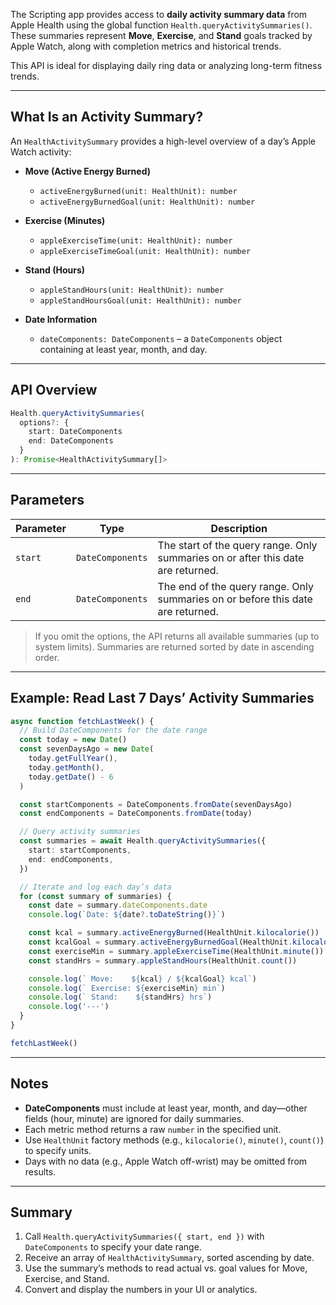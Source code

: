 The Scripting app provides access to **daily activity summary data** from Apple Health using the global function `Health.queryActivitySummaries()`. These summaries represent **Move**, **Exercise**, and **Stand** goals tracked by Apple Watch, along with completion metrics and historical trends.

This API is ideal for displaying daily ring data or analyzing long-term fitness trends.

---

## What Is an Activity Summary?

An `HealthActivitySummary` provides a high-level overview of a day’s Apple Watch activity:

* **Move (Active Energy Burned)**

  * `activeEnergyBurned(unit: HealthUnit): number`
  * `activeEnergyBurnedGoal(unit: HealthUnit): number`

* **Exercise (Minutes)**

  * `appleExerciseTime(unit: HealthUnit): number`
  * `appleExerciseTimeGoal(unit: HealthUnit): number`

* **Stand (Hours)**

  * `appleStandHours(unit: HealthUnit): number`
  * `appleStandHoursGoal(unit: HealthUnit): number`

* **Date Information**

  * `dateComponents: DateComponents` – a `DateComponents` object containing at least year, month, and day.

---

## API Overview

```ts
Health.queryActivitySummaries(
  options?: {
    start: DateComponents
    end: DateComponents
  }
): Promise<HealthActivitySummary[]>
```

---

## Parameters

| Parameter | Type             | Description                                                                                    |
| --------- | ---------------- | ---------------------------------------------------------------------------------------------- |
| `start`   | `DateComponents` | The start of the query range. Only summaries on or after this date are returned. |
| `end`     | `DateComponents` | The end of the query range. Only summaries on or before this date are returned.  |

> If you omit the options, the API returns all available summaries (up to system limits).
> Summaries are returned sorted by date in ascending order.

---

## Example: Read Last 7 Days’ Activity Summaries

```ts
async function fetchLastWeek() {
  // Build DateComponents for the date range
  const today = new Date()
  const sevenDaysAgo = new Date(
    today.getFullYear(),
    today.getMonth(),
    today.getDate() - 6
  )

  const startComponents = DateComponents.fromDate(sevenDaysAgo)
  const endComponents = DateComponents.fromDate(today)

  // Query activity summaries
  const summaries = await Health.queryActivitySummaries({
    start: startComponents,
    end: endComponents,
  })

  // Iterate and log each day’s data
  for (const summary of summaries) {
    const date = summary.dateComponents.date
    console.log(`Date: ${date?.toDateString()}`)

    const kcal = summary.activeEnergyBurned(HealthUnit.kilocalorie())
    const kcalGoal = summary.activeEnergyBurnedGoal(HealthUnit.kilocalorie())
    const exerciseMin = summary.appleExerciseTime(HealthUnit.minute())
    const standHrs = summary.appleStandHours(HealthUnit.count())

    console.log(` Move:    ${kcal} / ${kcalGoal} kcal`)
    console.log(` Exercise: ${exerciseMin} min`)
    console.log(` Stand:    ${standHrs} hrs`)
    console.log('---')
  }
}

fetchLastWeek()
```

---

## Notes

* **DateComponents** must include at least year, month, and day—other fields (hour, minute) are ignored for daily summaries.
* Each metric method returns a raw `number` in the specified unit.
* Use `HealthUnit` factory methods (e.g., `kilocalorie()`, `minute()`, `count()`) to specify units.
* Days with no data (e.g., Apple Watch off-wrist) may be omitted from results.

---

## Summary

1. Call `Health.queryActivitySummaries({ start, end })` with `DateComponents` to specify your date range.
2. Receive an array of `HealthActivitySummary`, sorted ascending by date.
3. Use the summary’s methods to read actual vs. goal values for Move, Exercise, and Stand.
4. Convert and display the numbers in your UI or analytics.

